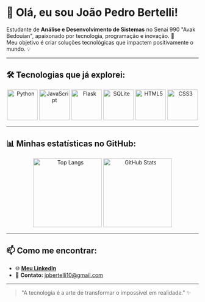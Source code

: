 # 👋 Olá, eu sou João Pedro Bertelli!

Estudante de **Análise e Desenvolvimento de Sistemas** no Senai 990 "Avak Bedouian", apaixonado por tecnologia, programação e inovação. 🚀  
Meu objetivo é criar soluções tecnológicas que impactem positivamente o mundo. 💡  

---

## 🛠️ Tecnologias que já explorei:

<div align="center">
  <img src="https://cdn.jsdelivr.net/gh/devicons/devicon/icons/python/python-original.svg" width="80" height="80" alt="Python" />
  <img src="https://cdn.jsdelivr.net/gh/devicons/devicon/icons/javascript/javascript-original.svg" width="80" height="80" alt="JavaScript" />
  <img src="https://cdn.jsdelivr.net/gh/devicons/devicon/icons/flask/flask-original.svg" width="80" height="80" alt="Flask" />
  <img src="https://cdn.jsdelivr.net/gh/devicons/devicon/icons/sqlite/sqlite-original.svg" width="80" height="80" alt="SQLite" />
  <img src="https://cdn.jsdelivr.net/gh/devicons/devicon/icons/html5/html5-original.svg" width="80" height="80" alt="HTML5" />
  <img src="https://cdn.jsdelivr.net/gh/devicons/devicon/icons/css3/css3-original.svg" width="80" height="80" alt="CSS3" />
</div>

---

## 📊 Minhas estatísticas no GitHub:

<div align="center">
  <img height="180em" src="https://github-readme-stats.vercel.app/api/top-langs/?username=JotapBertelli&layout=compact&langs_count=7&theme=radical" alt="Top Langs" />
  <img height="180em" src="https://github-readme-stats.vercel.app/api?username=JotapBertelli&show_icons=true&theme=radical&include_all_commits=true&count_private=true" alt="GitHub Stats" />
</div>

---

## 📫 Como me encontrar:

- 🌐 **[Meu LinkedIn](https://www.linkedin.com/in/jo%C3%A3o-pedro-da-silva-bertelli-b68ba6275/)**  
- 📧 **Contato:** jpbertelli10@gmail.com  

---

> "A tecnologia é a arte de transformar o impossível em realidade." ✨
